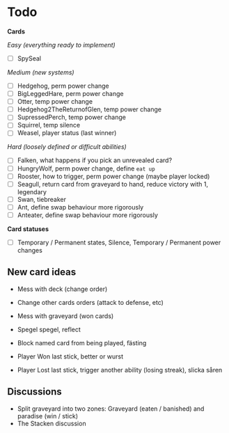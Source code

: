 
# Todo

**Cards**

_Easy (everything ready to implement)_

- [ ] SpySeal

_Medium (new systems)_

- [ ] Hedgehog, perm power change
- [ ] BigLeggedHare, perm power change
- [ ] Otter, temp power change
- [ ] Hedgehog2TheReturnofGlen, temp power change
- [ ] SupressedPerch, temp power change
- [ ] Squirrel, temp silence
- [ ] Weasel, player status (last winner)

_Hard (loosely defined or difficult abilities)_

- [ ] Falken, what happens if you pick an unrevealed card?
- [ ] HungryWolf, perm power change, define `eat up`
- [ ] Rooster, how to trigger, perm power change (maybe player locked)
- [ ] Seagull, return card from graveyard to hand, reduce victory with 1, legendary
- [ ] Swan, tiebreaker
- [ ] Ant, define swap behaviour more rigorously
- [ ] Anteater, define swap behaviour more rigorously

**Card statuses**

- [ ] Temporary / Permanent states, Silence, Temporary / Permanent power changes

## New card ideas

- Mess with deck (change order)
- Change other cards orders (attack to defense, etc)
- Mess with graveyard (won cards)
- Spegel spegel, reflect
- Block named card from being played, fästing

- Player Won last stick, better or wurst
- Player Lost last stick, trigger another ability (losing streak), slicka såren

## Discussions

- Split graveyard into two zones: Graveyard (eaten / banished) and paradise (win / stick)
- The Stacken discussion
